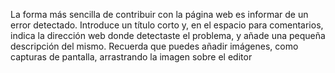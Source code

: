 La forma más sencilla de contribuir con la página web es informar de un error detectado. 
Introduce un título corto y, en el espacio para comentarios, indica la dirección web donde detectaste el problema, y añade una pequeña descripción del mismo. 
Recuerda que puedes añadir imágenes, como capturas de pantalla, arrastrando la imagen sobre el editor